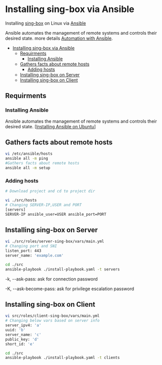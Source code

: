 # Installing sing-box via Ansible

Installing [sing-box](https://github.com/SagerNet/sing-box) on Linux via [Ansible](https://docs.ansible.com/ansible/latest/index.html)

Ansible automates the management of remote systems and controls their desired state. more details [Automation with Ansible](https://github.com/mehradi-github/ref-ansible#automation-with-ansible).

- [Installing sing-box via Ansible](#installing-sing-box-via-ansible)
  - [Requirments](#requirments)
    - [Installing Ansible](#installing-ansible)
  - [Gathers facts about remote hosts](#gathers-facts-about-remote-hosts)
    - [Adding hosts](#adding-hosts)
  - [Installing sing-box on Server](#installing-sing-box-on-server)
  - [Installing sing-box on Client](#installing-sing-box-on-client)

## Requirments

### Installing Ansible

Ansible automates the management of remote systems and controls their desired state. [[Installing Ansible on Ubuntu](https://github.com/mehradi-github/ref-ansible#installing-ansible-on-ubuntu)]

## Gathers facts about remote hosts

```sh
vi /etc/ansible/hosts
ansible all -m ping
#Gathers facts about remote hosts
ansible all -m setup
```

### Adding hosts

```sh
# Download project and cd to project dir

vi ./src/hosts
# Changing SERVER-IP,USER and PORT
[servers]
SERVER-IP ansible_user=USER ansible_port=PORT
```

## Installing sing-box on Server

```sh
vi ./src/roles/server-sing-box/vars/main.yml
# Changing port and SNI
listen_port: 443
server_name: 'example.com'

cd ./src
ansible-playbook ./install-playbook.yaml -t servers

```

-k, --ask-pass: ask for connection password

-K, --ask-become-pass: ask for privilege escalation password

## Installing sing-box on Client

```sh
vi src/roles/client-sing-box/vars/main.yml
# Changing below vars based on server info
server_ipv4: 'a'
uuid: 'b'
server_name: 'c'
public_key: 'd'
short_id: 'e'

cd ./src
ansible-playbook ./install-playbook.yaml -t clients

```
